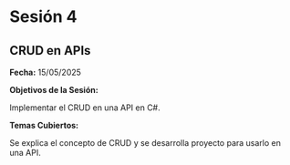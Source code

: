 # Sesión 4 #

## CRUD en APIs ##

**Fecha:** 15/05/2025

**Objetivos de la Sesión:**

Implementar el CRUD en una API en C#.

**Temas Cubiertos:**

Se explica el concepto de CRUD y se desarrolla proyecto para usarlo en una API.
